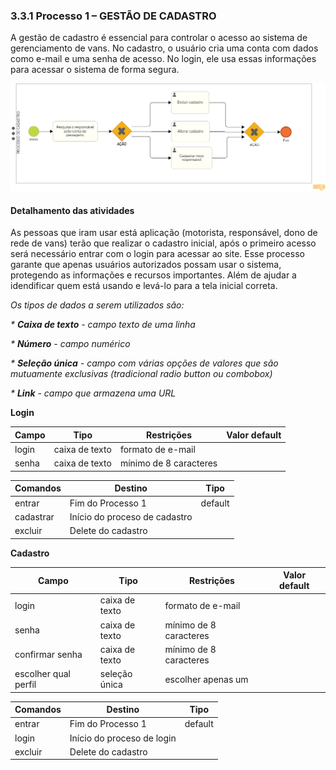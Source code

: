 ### 3.3.1 Processo 1 – GESTÃO DE CADASTRO

A gestão de cadastro é essencial para controlar o acesso ao sistema de gerenciamento de vans. No cadastro, o usuário cria uma conta com dados como e-mail e uma senha de acesso. No login, ele usa essas informações para acessar o sistema de forma segura. 

![Cadastro e login](images/cadastro.png)

#### Detalhamento das atividades

As pessoas que iram usar está aplicação (motorista, responsável, dono de rede de vans) terão que realizar o cadastro inicial, após o primeiro acesso será necessário entrar com o login para acessar ao site. Esse processo garante que apenas usuários autorizados possam usar o sistema, protegendo as informações e recursos importantes. Além de ajudar a idendificar quem está usando e levá-lo para a tela inicial correta. 


_Os tipos de dados a serem utilizados são:_

_* **Caixa de texto** - campo texto de uma linha_

_* **Número** - campo numérico_

_* **Seleção única** - campo com várias opções de valores que são mutuamente exclusivas (tradicional radio button ou combobox)_

_* **Link** - campo que armazena uma URL_


**Login**

| **Campo**       | **Tipo**         | **Restrições**         | **Valor default** |
| ---             | ---              | ---                    | ---               |
| login           | caixa de texto   | formato de e-mail      |                   |
| senha           | caixa de texto   | mínimo de 8 caracteres |                   |


| **Comandos**         |  **Destino**                   | **Tipo** |
| ---                  | ---                            | ---               |
| entrar               | Fim do Processo 1              | default           |
| cadastrar            | Início do proceso de cadastro  |                   |
| excluir              | Delete do cadastro             |                   |


**Cadastro**

| **Campo**                 | **Tipo**         | **Restrições**         | **Valor default** |
| ---                       | ---              | ---                    | ---               |
| login                     | caixa de texto   | formato de e-mail      |                   |
| senha                     | caixa de texto   | mínimo de 8 caracteres |                   |
| confirmar senha           | caixa de texto   | mínimo de 8 caracteres |                   |
| escolher qual perfil      | seleção única    | escolher apenas um     |                   |


| **Comandos**         |  **Destino**                   | **Tipo**          |
| ---                  | ---                            | ---               |
| entrar               | Fim do Processo 1              | default           |
| login                | Início do proceso de login     |                   |
| excluir              | Delete do cadastro             |                   |
